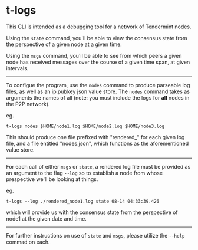 # t-logs

This CLI is intended as a debugging tool for a network of Tendermint nodes.

 Using the ```state``` command, you'll be able to view the consensus state from the perspective of a given node at a given time.

 Using the ```msgs``` command, you'll be able to see from which peers a given node has received messages over the course of a given time span, at given intervals.

 ---

 To configue the program, use the ```nodes``` command to produce parseable log files, as well as an ip:pubkey json value store.  The ```nodes``` command takes as arguments the names of all (note: you must include the logs for **all** nodes in the P2P network).

 eg.

 ```t-logs nodes $HOME/node1.log $HOME/node2.log $HOME/node3.log```

 This should produce one file prefixed with "rendered_" for each given log file, and a file entitled "nodes.json", which functions as the aforementioned value store.

 ---

 For each call of either ```msgs``` or ```state```, a rendered log file must be provided as an argument to the flag ```--log``` so to establish a node from whose prespective we'll be looking at things.

 eg.

 ```t-logs --log ./rendered_node1.log state 08-14 04:33:39.426```

 which will provide us with the consensus state from the perspective of node1 at the given date and time.

 ---

 For further instructions on use of ```state``` and ```msgs```, please utilize the ```--help``` commad on each.
